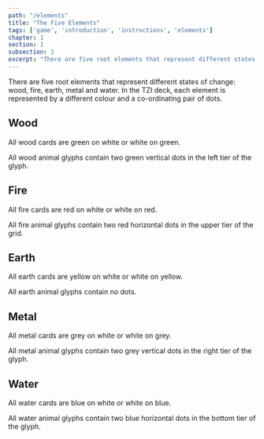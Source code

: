```yaml
---
path: "/elements"
title: "The Five Elements"
tags: ['game', 'introduction', 'instructions', 'elements']
chapter: 1
section: 1
subsection: 2
excerpt: "There are five root elements that represent different states of change."
---
```

There are five root elements that represent different states of change: wood, fire, earth, metal and water. In the TZI deck, each element is represented by a different colour and a co-ordinating pair of dots.

## Wood
All wood cards are green on white or white on green. 

All wood animal glyphs contain two green vertical dots in the left tier of the glyph.

## Fire
All fire cards are red on white or white on red. 

All fire animal glyphs contain two red horizontal dots in the upper tier of the grid.

## Earth
All earth cards are yellow on white or white on yellow. 

All earth animal glyphs contain no dots.

## Metal

All metal cards are grey on white or white on grey. 

All metal animal glyphs contain two grey vertical dots in the right tier of the glyph.

## Water
All water cards are blue on white or white on blue.

All water animal glyphs contain two blue horizontal dots in the bottom tier of the glyph.